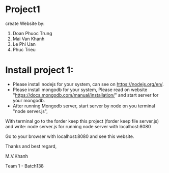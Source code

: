 # Project1
create Website by:
1. Doan Phuoc Trung
2. Mai Van Khanh
3. Le Phi Uan
4. Phuc Trieu

# Install project 1:
- Please install nodejs for your system, can see on https://nodejs.org/en/.
- Please install mongodb for your system, Please read on website "https://docs.mongodb.com/manual/installation/" and start server for your mongodb.
- After running Mongodb server, start server by node on you terminal "node server.js",

With terminal go to the forder keep this project (forder keep file server.js) and write: node server.js for running node server with localhost:8080

Go to your browser with localhost:8080 and see this website.

Thanks and best regard,

M.V.Khanh

Team 1 - Batch138

